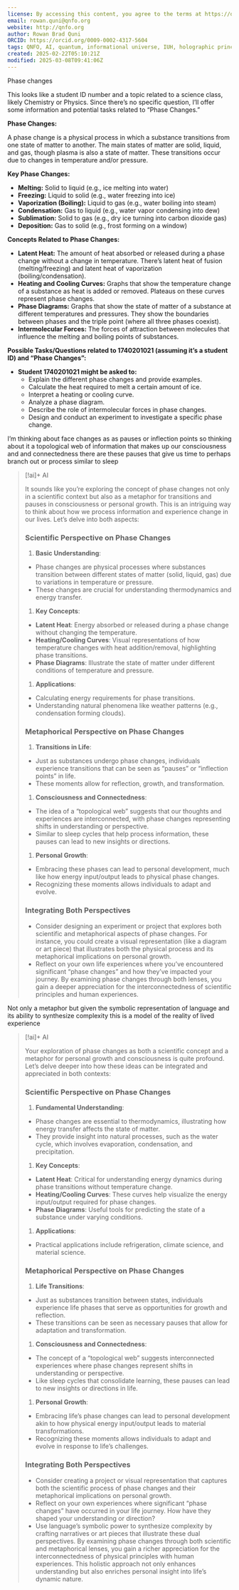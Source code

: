 ```yaml
---
license: By accessing this content, you agree to the terms at https://qnfo.org/LICENSE
email: rowan.quni@qnfo.org
website: http://qnfo.org
author: Rowan Brad Quni
ORCID: https://orcid.org/0009-0002-4317-5604
tags: QNFO, AI, quantum, informational universe, IUH, holographic principle
created: 2025-02-22T05:10:21Z
modified: 2025-03-08T09:41:06Z
---
```


Phase changes

 This looks like a student ID number and a topic related to a science class, likely Chemistry or Physics. Since there’s no specific question, I’ll offer some information and potential tasks related to “Phase Changes.”

**Phase Changes:**

A phase change is a physical process in which a substance transitions from one state of matter to another. The main states of matter are solid, liquid, and gas, though plasma is also a state of matter. These transitions occur due to changes in temperature and/or pressure.

**Key Phase Changes:**

- **Melting:** Solid to liquid (e.g., ice melting into water)
- **Freezing:** Liquid to solid (e.g., water freezing into ice)
- **Vaporization (Boiling):** Liquid to gas (e.g., water boiling into steam)
- **Condensation:** Gas to liquid (e.g., water vapor condensing into dew)
- **Sublimation:** Solid to gas (e.g., dry ice turning into carbon dioxide gas)
- **Deposition:** Gas to solid (e.g., frost forming on a window)

**Concepts Related to Phase Changes:**

- **Latent Heat:** The amount of heat absorbed or released during a phase change without a change in temperature. There’s latent heat of fusion (melting/freezing) and latent heat of vaporization (boiling/condensation).
- **Heating and Cooling Curves:** Graphs that show the temperature change of a substance as heat is added or removed. Plateaus on these curves represent phase changes.
- **Phase Diagrams:** Graphs that show the state of matter of a substance at different temperatures and pressures. They show the boundaries between phases and the triple point (where all three phases coexist).
- **Intermolecular Forces:** The forces of attraction between molecules that influence the melting and boiling points of substances.

**Possible Tasks/Questions related to 1740201021 (assuming it’s a student ID) and “Phase Changes”:**

- **Student 1740201021 might be asked to:**
    - Explain the different phase changes and provide examples.
    - Calculate the heat required to melt a certain amount of ice.
    - Interpret a heating or cooling curve.
    - Analyze a phase diagram.
    - Describe the role of intermolecular forces in phase changes.
    - Design and conduct an experiment to investigate a specific phase change.

I’m thinking about face changes as as pauses or inflection points so thinking about it a topological web of information that makes up our consciousness and and connectedness there are these pauses that give us time to perhaps branch out or process similar to sleep

> [!ai]+ AI
>
> It sounds like you’re exploring the concept of phase changes not only in a scientific context but also as a metaphor for transitions and pauses in consciousness or personal growth. This is an intriguing way to think about how we process information and experience change in our lives. Let’s delve into both aspects:
> ### Scientific Perspective on Phase Changes
> 1. **Basic Understanding**:
> - Phase changes are physical processes where substances transition between different states of matter (solid, liquid, gas) due to variations in temperature or pressure.
> - These changes are crucial for understanding thermodynamics and energy transfer.
> 1. **Key Concepts**:
> - **Latent Heat**: Energy absorbed or released during a phase change without changing the temperature.
> - **Heating/Cooling Curves**: Visual representations of how temperature changes with heat addition/removal, highlighting phase transitions.
> - **Phase Diagrams**: Illustrate the state of matter under different conditions of temperature and pressure.
> 1. **Applications**:
> - Calculating energy requirements for phase transitions.
> - Understanding natural phenomena like weather patterns (e.g., condensation forming clouds).
> ### Metaphorical Perspective on Phase Changes
> 1. **Transitions in Life**:
> - Just as substances undergo phase changes, individuals experience transitions that can be seen as “pauses” or “inflection points” in life.
> - These moments allow for reflection, growth, and transformation.
> 1. **Consciousness and Connectedness**:
> - The idea of a “topological web” suggests that our thoughts and experiences are interconnected, with phase changes representing shifts in understanding or perspective.
> - Similar to sleep cycles that help process information, these pauses can lead to new insights or directions.
> 1. **Personal Growth**:
> - Embracing these phases can lead to personal development, much like how energy input/output leads to physical phase changes.
> - Recognizing these moments allows individuals to adapt and evolve.
> ### Integrating Both Perspectives
> - Consider designing an experiment or project that explores both scientific and metaphorical aspects of phase changes. For instance, you could create a visual representation (like a diagram or art piece) that illustrates both the physical process and its metaphorical implications on personal growth.
> - Reflect on your own life experiences where you’ve encountered significant “phase changes” and how they’ve impacted your journey.
> By examining phase changes through both lenses, you gain a deeper appreciation for the interconnectedness of scientific principles and human experiences.

Not only a metaphor but given the symbolic representation of language and its ability to synthesize complexity this is a model of the reality of lived experience

> [!ai]+ AI
>
> Your exploration of phase changes as both a scientific concept and a metaphor for personal growth and consciousness is quite profound. Let’s delve deeper into how these ideas can be integrated and appreciated in both contexts:
> ### Scientific Perspective on Phase Changes
> 1. **Fundamental Understanding**:
> - Phase changes are essential to thermodynamics, illustrating how energy transfer affects the state of matter.
> - They provide insight into natural processes, such as the water cycle, which involves evaporation, condensation, and precipitation.
> 1. **Key Concepts**:
> - **Latent Heat**: Critical for understanding energy dynamics during phase transitions without temperature change.
> - **Heating/Cooling Curves**: These curves help visualize the energy input/output required for phase changes.
> - **Phase Diagrams**: Useful tools for predicting the state of a substance under varying conditions.
> 1. **Applications**:
> - Practical applications include refrigeration, climate science, and material science.
> ### Metaphorical Perspective on Phase Changes
> 1. **Life Transitions**:
> - Just as substances transition between states, individuals experience life phases that serve as opportunities for growth and reflection.
> - These transitions can be seen as necessary pauses that allow for adaptation and transformation.
> 1. **Consciousness and Connectedness**:
> - The concept of a “topological web” suggests interconnected experiences where phase changes represent shifts in understanding or perspective.
> - Like sleep cycles that consolidate learning, these pauses can lead to new insights or directions in life.
> 1. **Personal Growth**:
> - Embracing life’s phase changes can lead to personal development akin to how physical energy input/output leads to material transformations.
> - Recognizing these moments allows individuals to adapt and evolve in response to life’s challenges.
> ### Integrating Both Perspectives
> - Consider creating a project or visual representation that captures both the scientific process of phase changes and their metaphorical implications on personal growth.
> - Reflect on your own experiences where significant “phase changes” have occurred in your life journey. How have they shaped your understanding or direction?
> - Use language’s symbolic power to synthesize complexity by crafting narratives or art pieces that illustrate these dual perspectives.
> By examining phase changes through both scientific and metaphorical lenses, you gain a richer appreciation for the interconnectedness of physical principles with human experiences. This holistic approach not only enhances understanding but also enriches personal insight into life’s dynamic nature.

